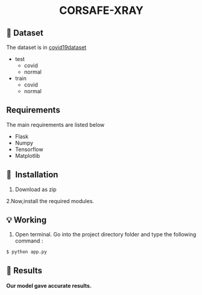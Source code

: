 <h1 align="center">CORSAFE-XRAY</h1>

## :file_folder: Dataset
The dataset is in [covid19dataset](https://github.com/Gurupra5ad/Corsafe-Better_health_hackathon/tree/master/Corsafe-Xray/covid19dataset)
* test
     * covid
     * normal
* train
     * covid
     * normal

## Requirements
The main requirements are listed below

- Flask
- Numpy
- Tensorflow 
- Matplotlib

## 🚀&nbsp; Installation
1. Download as zip

 2.Now,install the required modules.

## :bulb: Working

1. Open terminal. Go into the project directory folder and type the following command :
```
$ python app.py
```
## :key: Results

#### Our model gave accurate results.

